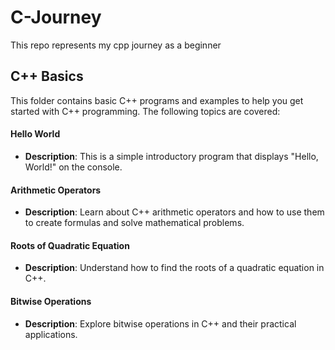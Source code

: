# C-Journey
This repo represents my cpp journey as a beginner

## C++ Basics

This folder contains basic C++ programs and examples to help you get started with C++ programming. The following topics are covered:

#### Hello World

- **Description**: This is a simple introductory program that displays "Hello, World!" on the console.

#### Arithmetic Operators

- **Description**: Learn about C++ arithmetic operators and how to use them to create formulas and solve mathematical problems.

#### Roots of Quadratic Equation

- **Description**: Understand how to find the roots of a quadratic equation in C++.

#### Bitwise Operations

- **Description**: Explore bitwise operations in C++ and their practical applications.
